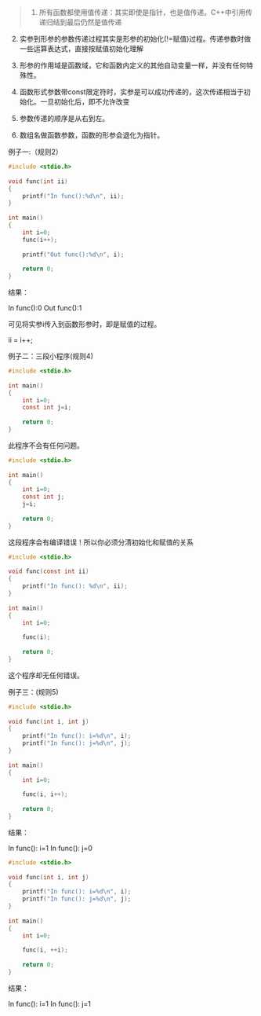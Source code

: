 > 1. 所有函数都使用值传递：其实即使是指针，也是值传递。C++中引用传递归结到最后仍然是值传递

2. 实参到形参的参数传递过程其实是形参的初始化(!=赋值)过程。传递参数时做一些运算表达式，直接按赋值初始化理解

3. 形参的作用域是函数域，它和函数内定义的其他自动变量一样，并没有任何特殊性。

4. 函数形式参数带const限定符时，实参是可以成功传递的，这次传递相当于初始化。一旦初始化后，即不允许改变

5. 参数传递的顺序是从右到左。

6. 数组名做函数参数，函数的形参会退化为指针。


例子一:（规则2）
```c
#include <stdio.h>
 
void func(int ii)
{
    printf("In func():%d\n", ii);
}
 
int main()
{
    int i=0;
    func(i++);
 
    printf("Out func():%d\n", i);
 
    return 0;
}
```
结果：

In func():0
Out func():1

可见将实参i传入到函数形参时，即是赋值的过程。

ii = i++;

例子二：三段小程序(规则4)
```c
#include <stdio.h>
 
int main()
{
    int i=0;
    const int j=i;
 
    return 0;
}
```
此程序不会有任何问题。
```c
#include <stdio.h>
 
int main()
{
    int i=0;
    const int j;
    j=i;
 
    return 0;
}
```
这段程序会有编译错误！所以你必须分清初始化和赋值的关系
```c
#include <stdio.h>
 
void func(const int ii)
{
    printf("In func(): %d\n", ii);
}
 
int main()
{
    int i=0;
 
    func(i);
 
    return 0;
}
```
这个程序却无任何错误。

例子三：(规则5)
```c
#include <stdio.h>
 
void func(int i, int j)
{
    printf("In func(): i=%d\n", i);
    printf("In func(): j=%d\n", j);
}
 
int main()
{
    int i=0;
 
    func(i, i++);
 
    return 0;
}
```
结果：

In func(): i=1
In func(): j=0
```c
#include <stdio.h>
 
void func(int i, int j)
{
    printf("In func(): i=%d\n", i);
    printf("In func(): j=%d\n", j);
}
 
int main()
{
    int i=0;
 
    func(i, ++i);
 
    return 0;
}
```
结果：

In func(): i=1
In func(): j=1
